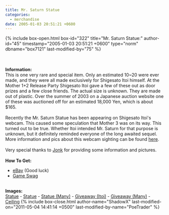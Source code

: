 ```yaml
---
title: Mr. Saturn Statue
categories:
  - merchandise
date: 2005-01-03 20:51:21 +0600
---
```

{% include box-open.html box-id="322" title="Mr. Saturn Statue:" author-id="45" timestamp="2005-01-03 20:51:21 +0600" type="norm" dbname="box7121" last-modified-by="75" %}
	<center>
	<imgalphapng src="/merchandise/images/ms_statue_title.png" width="130" height="171" border="0" alt="Mr. Saturn Statue" />
	</center>
	<br /><br />
	<b>Information:</b>
	<br />
	This is one very rare and special item. Only an estimated 10~20 were ever made, 
	and they were all made exclusively for Shigesato Itoi himself. At the Mother 1+2 Release 
	Party Shigesato Itoi gave a few of these out as door prizes and a few close friends. 
	The actual size is unknown. They are made out of plastic. Over the summer of 2003 on 
	a Japanese auction website one of these was auctioned off for an estimated 18,000 Yen, 
	which is about $165.
	<br /><br />
	Recently the Mr. Saturn Statue has been appearing on Shigesato Itoi's webcam. This caused 
	some speculation that Mother 3 was on its way. This turned out to be true. Whether Itoi 
	intended Mr. Saturn for that purpose is unknown, but it definitely reminded everyone of the 
	long awaited sequel. More information and pics about this webcam sighting can be found 
	<a href="http://starmen.net/mother3/history_development/rumor_archive/itoi_webcam/">here</a>.
	<br /><br />
	Very special thanks to <a href="mailto:Jonk@starmen.net">Jonk</a> for providing some 
	information and pictures.
	<br /><br />
	<b>How To Get:</b>
	<br />
	<ul>
	<li><a href="http://www.ebay.com" rel="nofollow">eBay</a> (Good luck)</li>
        <li><a href="http://gameswag.com/view/mother-12-mr-saturn-statue/">Game Swag</a></li>
	</ul>
	<br />
	<b>Images:</b>
	<br />
	<a href="/merchandise/images/ms_statue1.jpg">Statue</a> - <a href="/merchandise/images/ms_statue2.jpg">Statue</a> - <a href="/merchandise/images/ms_statue3.jpg">Statue (Many)</a> - 
	<a href="/merchandise/images/ms_statue_itoi.jpg">Giveaway (Itoi)</a> - <a href="/merchandise/images/ms_statue_giveaway.jpg">Giveaway (Many)</a> - <a href="/merchandise/images/ms_statue_ceiling.jpg">Ceiling</a>
{% include box-close.html author-name="ShadowX" last-modified-on="2011-05-04 14:41:14 +0500" last-modified-by-name="PoeTrader" %}
